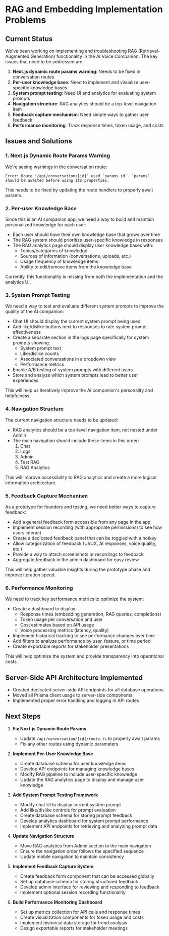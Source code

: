 # RAG and Embedding Implementation Problems

## Current Status

We've been working on implementing and troubleshooting RAG (Retrieval-Augmented Generation) functionality in the AI Voice Companion. The key issues that need to be addressed are:

1. **Next.js dynamic route params warning**: Needs to be fixed in conversation routes
2. **Per-user knowledge base**: Need to implement and visualize user-specific knowledge bases
3. **System prompt testing**: Need UI and analytics for evaluating system prompts
4. **Navigation structure**: RAG analytics should be a top-level navigation item
5. **Feedback capture mechanism**: Need simple ways to gather user feedback
6. **Performance monitoring**: Track response times, token usage, and costs

## Issues and Solutions

### 1. Next.js Dynamic Route Params Warning

We're seeing warnings in the conversation route:
```
Error: Route "/api/conversation/[id]" used `params.id`. `params` should be awaited before using its properties.
```

This needs to be fixed by updating the route handlers to properly await params.

### 2. Per-user Knowledge Base

Since this is an AI companion app, we need a way to build and maintain personalized knowledge for each user:

- Each user should have their own knowledge base that grows over time
- The RAG system should prioritize user-specific knowledge in responses
- The RAG analytics page should display user knowledge bases with:
  - Topics/categories of knowledge
  - Sources of information (conversations, uploads, etc.)
  - Usage frequency of knowledge items
  - Ability to edit/remove items from the knowledge base

Currently, this functionality is missing from both the implementation and the analytics UI.

### 3. System Prompt Testing

We need a way to test and evaluate different system prompts to improve the quality of the AI companion:

- Chat UI should display the current system prompt being used
- Add like/dislike buttons next to responses to rate system prompt effectiveness
- Create a separate section in the logs page specifically for system prompts showing:
  - System prompt text
  - Like/dislike counts
  - Associated conversations in a dropdown view
  - Performance metrics
- Enable A/B testing of system prompts with different users
- Store and analyze which system prompts lead to better user experiences

This will help us iteratively improve the AI companion's personality and helpfulness.

### 4. Navigation Structure

The current navigation structure needs to be updated:

- RAG analytics should be a top-level navigation item, not nested under Admin
- The main navigation should include these items in this order:
  1. Chat
  2. Logs
  3. Admin
  4. Test RAG
  5. RAG Analytics

This will improve accessibility to RAG analytics and create a more logical information architecture.

### 5. Feedback Capture Mechanism

As a prototype for founders and testing, we need better ways to capture feedback:

- Add a general feedback form accessible from any page in the app
- Implement session recording (with appropriate permissions) to see how users interact
- Create a dedicated feedback panel that can be toggled with a hotkey
- Allow categorization of feedback (UI/UX, AI responses, voice quality, etc.)
- Provide a way to attach screenshots or recordings to feedback
- Aggregate feedback in the admin dashboard for easy review

This will help gather valuable insights during the prototype phase and improve iteration speed.

### 6. Performance Monitoring

We need to track key performance metrics to optimize the system:

- Create a dashboard to display:
  - Response times (embedding generation, RAG queries, completions)
  - Token usage per conversation and user
  - Cost estimates based on API usage
  - Voice processing metrics (latency, quality)
- Implement historical tracking to see performance changes over time
- Add filters to analyze performance by user, feature, or time period
- Create exportable reports for stakeholder presentations

This will help optimize the system and provide transparency into operational costs.

## Server-Side API Architecture Implemented

- Created dedicated server-side API endpoints for all database operations
- Moved all Prisma client usage to server-side components
- Implemented proper error handling and logging in API routes

## Next Steps

1. **Fix Next.js Dynamic Route Params**
   - Update `/api/conversation/[id]/route.ts` to properly await params
   - Fix any other routes using dynamic parameters

2. **Implement Per-User Knowledge Base**
   - Create database schema for user knowledge items
   - Develop API endpoints for managing knowledge bases
   - Modify RAG pipeline to include user-specific knowledge
   - Update the RAG analytics page to display and manage user knowledge

3. **Add System Prompt Testing Framework**
   - Modify chat UI to display current system prompt
   - Add like/dislike controls for prompt evaluation
   - Create database schema for storing prompt feedback
   - Develop analytics dashboard for system prompt performance
   - Implement API endpoints for retrieving and analyzing prompt data

4. **Update Navigation Structure**
   - Move RAG analytics from Admin section to the main navigation
   - Ensure the navigation order follows the specified sequence
   - Update mobile navigation to maintain consistency

5. **Implement Feedback Capture System**
   - Create feedback form component that can be accessed globally
   - Set up database schema for storing structured feedback
   - Develop admin interface for reviewing and responding to feedback
   - Implement optional session recording functionality

6. **Build Performance Monitoring Dashboard**
   - Set up metrics collection for API calls and response times
   - Create visualization components for token usage and costs
   - Implement historical data storage for trend analysis
   - Design exportable reports for stakeholder meetings 